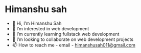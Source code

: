 # Himanshu sah

- 👋 Hi, I’m Himanshu Sah
- 👀 I’m interested in web development 
- 🌱 I’m currently learning fullstack web development
- 💞️ I’m looking to collaborate on web development projects
- 📫 How to reach me - email - himanshusah011@gmail.com 



<!---
 is a ✨ special ✨ repository because its `README.md` (this file) appears on your GitHub profile.
You can click the Preview link to take a look at your changes.
--->
